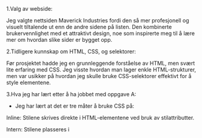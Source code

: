 1.Valg av webside: 

Jeg valgte nettsiden Maverick Industries fordi den så mer profesjonell og visuelt tiltalende ut enn de andre sidene på listen. Den kombinerte brukervennlighet med et attraktivt design, noe som inspirerte meg til å lære mer om hvordan slike sider er bygget opp. 

2.Tidligere kunnskap om HTML, CSS, og selektorer: 

Før prosjektet hadde jeg en grunnleggende forståelse av HTML, men svært lite erfaring med CSS. Jeg visste hvordan man lager enkle HTML-strukturer, men var usikker på hvordan jeg skulle bruke CSS-selektorer effektivt for å style elementene. 

3.Hva jeg har lært etter å ha jobbet med oppgave A: 

- Jeg har lært at det er tre måter å bruke CSS på: 

Inline: Stilene skrives direkte i HTML-elementene ved bruk av stilattributter. 

Intern: Stilene plasseres i <style>-elementet i <head>-delen av HTML-filen. 

Ekstern: Stilene lagres i en separat fil, f.eks. style.css, og knyttes til HTML-filen ved hjelp av <link>-elementet i <head>-delen. 

- Jeg har også lært følgende: 

Hvordan knytte en HTML-fil til en ekstern CSS-fil. 

Hvordan lage en navigasjonsmeny (navbar). 

Grunnleggende CSS-konsepter som class, id, margin, padding, justify-content, osv. 

Hvordan endre skrifttypen på en nettside. 

Hvordan lage en søkeboks. 

4. Arbeidssituasjon: 

Jeg jobbet alene på oppgaven, noe som gjorde det enklere å jobbe i mitt eget tempo og fokusere bedre. Det var lettere for meg å lære og få en dypere forståelse av HTML og CSS uten å bli distrahert. 

Refleksjon over oppgaveløsningen: 

Jeg tror det gikk fint, men ikke uten vanskeligheter. Jeg lærte mye av prosjektet, og det var interessant å jobbe med det. 

 

 
